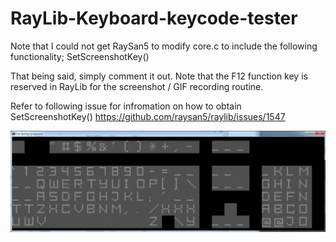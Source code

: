 # RayLib-Keyboard-keycode-tester

Note that I could not get RaySan5 to modify core.c to include the following functionality;
 SetScreenshotKey()
 
 That being said, simply comment it out.  Note that the F12 function key is reserved in RayLib for the screenshot / GIF recording routine.
 
 
Refer to following issue for infromation on how to obtain SetScreenshotKey()
https://github.com/raysan5/raylib/issues/1547

![image](https://github.com/jmorel33/RayLib-Keyboard-keycode-tester/blob/main/keystate.GIF)
